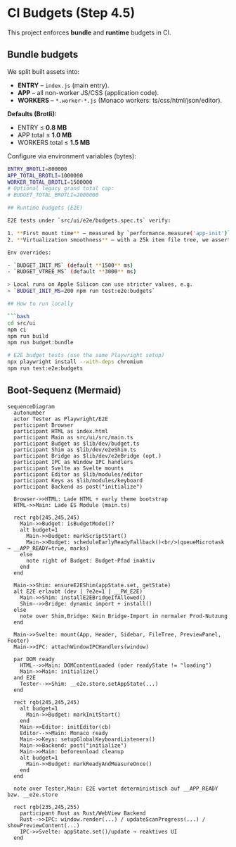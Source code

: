 # CI Budgets (Step 4.5)

This project enforces **bundle** and **runtime** budgets in CI.

## Bundle budgets

We split built assets into:

- **ENTRY** – `index.js` (main entry).
- **APP** – all non-worker JS/CSS (application code).
- **WORKERS** – `*.worker-*.js` (Monaco workers: ts/css/html/json/editor).

**Defaults (Brotli):**

- ENTRY ≤ **0.8 MB**
- APP total ≤ **1.0 MB**
- WORKERS total ≤ **1.5 MB**

Configure via environment variables (bytes):

````bash
ENTRY_BROTLI=800000
APP_TOTAL_BROTLI=1000000
WORKER_TOTAL_BROTLI=1500000
# Optional legacy grand total cap:
# BUDGET_TOTAL_BROTLI=2000000

## Runtime budgets (E2E)

E2E tests under `src/ui/e2e/budgets.spec.ts` verify:

1. **First mount time** – measured by `performance.measure('app-init')` in `main.ts` when `?budget=1` is present.
2. **Virtualization smoothness** – with a 25k item file tree, we assert the virtualized DOM rows are ≤ 600 (structural proxy for smoothness).

Env overrides:

- `BUDGET_INIT_MS` (default **1500** ms)
- `BUDGET_VTREE_MS` (default **3000** ms)

> Local runs on Apple Silicon can use stricter values, e.g.
> `BUDGET_INIT_MS=200 npm run test:e2e:budgets`

## How to run locally

```bash
cd src/ui
npm ci
npm run build
npm run budget:bundle

# E2E budget tests (use the same Playwright setup)
npx playwright install --with-deps chromium
npm run test:e2e:budgets
````

## Boot-Sequenz (Mermaid)

```mermaid
sequenceDiagram
  autonumber
  actor Tester as Playwright/E2E
  participant Browser
  participant HTML as index.html
  participant Main as src/ui/src/main.ts
  participant Budget as $lib/dev/budget.ts
  participant Shim as $lib/dev/e2eShim.ts
  participant Bridge as $lib/dev/e2eBridge (opt.)
  participant IPC as Window IPC handlers
  participant Svelte as Svelte mounts
  participant Editor as $lib/modules/editor
  participant Keys as $lib/modules/keyboard
  participant Backend as post("initialize")

  Browser->>HTML: Lade HTML + early theme bootstrap
  HTML->>Main: Lade ES Module (main.ts)

  rect rgb(245,245,245)
    Main->>Budget: isBudgetMode()?
    alt budget=1
      Main->>Budget: markScriptStart()
      Main->>Budget: scheduleEarlyReadyFallback()<br/>(queueMicrotask → __APP_READY=true, marks)
    else
      note right of Budget: Budget-Pfad inaktiv
    end
  end

  Main->>Shim: ensureE2EShim(appState.set, getState)
  alt E2E erlaubt (dev | ?e2e=1 | __PW_E2E)
    Main->>Shim: installE2EBridgeIfAllowed()
    Shim-->>Bridge: dynamic import + install()
  else
    note over Shim,Bridge: Kein Bridge-Import in normaler Prod-Nutzung
  end

  Main->>Svelte: mount(App, Header, Sidebar, FileTree, PreviewPanel, Footer)
  Main->>IPC: attachWindowIPCHandlers(window)

  par DOM ready
    HTML-->>Main: DOMContentLoaded (oder readyState != "loading")
    Main->>Main: initialize()
  and E2E
    Tester-->>Shim: __e2e.store.setAppState(...)
  end

  rect rgb(245,245,245)
    alt budget=1
      Main->>Budget: markInitStart()
    end
    Main->>Editor: initEditor(cb)
    Editor-->>Main: Monaco ready
    Main->>Keys: setupGlobalKeyboardListeners()
    Main->>Backend: post("initialize")
    Main->>Main: beforeunload cleanup
    alt budget=1
      Main->>Budget: markReadyAndMeasureOnce()
    end
  end

  note over Tester,Main: E2E wartet deterministisch auf __APP_READY bzw. __e2e.store

  rect rgb(235,245,255)
    participant Rust as Rust/WebView Backend
    Rust-->>IPC: window.render(...) / updateScanProgress(...) / showPreviewContent(...)
    IPC->>Svelte: appState.set()/update → reaktives UI
  end
```
